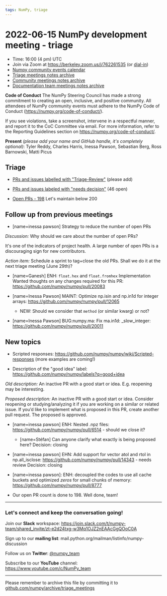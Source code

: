 ```yaml
---
tags: NumPy, triage
---
```


# 2022-06-15 NumPy development meeting - triage

- Time: 16:00 (4 pm) UTC
- Join via Zoom at https://berkeley.zoom.us/j/762261535 (or [dial-in](https://berkeley.zoom.us/u/aC3ENhycM))
- [Numpy community events calendar](https://scientific-python.org/calendars)
- [Triage meetings notes archive](https://github.com/numpy/archive/tree/master/triage_meetings)
- [Community meetings notes archive](https://github.com/numpy/archive/tree/master/status_meetings)
- [Documentation team meetings notes archive](https://github.com/numpy/archive/tree/main/docs_team_meetings)


**Code of Conduct**
The NumPy Steering Council has made a strong commitment to creating an open, inclusive, and positive community. 
All attendees of NumPy community events must adhere to the NumPy Code of Conduct (https://numpy.org/code-of-conduct/). 

If you see violations, take a screenshot, intervene in a respectful manner, and report it to the CoC Committee via email. For more information, refer to the Reporting Guidelines section on https://numpy.org/code-of-conduct/.

**Present** *(please add your name and GitHub handle, it's completely optional)*: Tyler Reddy, Charles Harris, Inessa Pawson, Sebastian Berg, Ross Barnowski, Matti Picus


## Triage

* [PRs and issues labelled with "Triage-Review"](https://github.com/numpy/numpy/labels/Triage-review) (please add)
* [PRs and issues labeled with "needs decision"](https://github.com/numpy/numpy/labels/54%20-%20Needs%20decision) (46 open)

* [Open PRs - 198](https://github.com/numpy/numpy/pulls) Let's maintain below 200


## Follow up from previous meetings
 * [name=inessa pawson] Strategy to reduce the number of open PRs
 
*Discussion:* Why should we care about the number of open PRs?

It's one of the indicators of project health. A large number of open PRs is a discouraging sign for new contributors.

*Action item:* Schedule a sprint to tag+close the old PRs. 
Shall we do it at the next triage meeting (June 29th)?


* [name=Ganesh] ENH: `float.hex` and `float.fromhex` Implementation
  Wanted thoughts on any changes required for this PR: https://github.com/numpy/numpy/pull/20083

* [name=Inessa Pawson] MAINT: Optimize np.isin and np.in1d for integer arrays: https://github.com/numpy/numpy/pull/12065
  * NEW: Should we consider that `method` (or similar kwarg) or not?

* [name=Inessa Pawson] BUG:numpy.ma: Fix ma.in1d: _slow_integer: https://github.com/numpy/numpy/pull/20011


## New topics

* Scripted responses: https://github.com/numpy/numpy/wiki/Scripted-responses
(more examples are coming!)

* Description of the "good idea" label:
https://github.com/numpy/numpy/labels?q=good+idea

*Old description:* An inactive PR with a good start or idea. E.g. reopening may be interesting.

*Proposed description:* An inactive PR with a good start or idea. Consider reopening or studying/analyzing it if you are working on a similar or related issue. If you’d like to implement what is proposed in this PR, create another pull request. 
The proposed is approved.

* [name=inessa pawson] ENH: Nested .npz files: https://github.com/numpy/numpy/pull/6514 - should we close it?
  - [name=Stéfan] Can anyone clarify what exactly is being proposed here?
Decision: closing

* [name=inessa pawson] EHN: Add support for vector atol and rtol in np.all_isclose: https://github.com/numpy/numpy/pull/14343 - needs review
Decision: closing

* [name=inessa pawson]: ENH: decoupled the codes to use all cache buckets and optimized *zeros* for small chunks of memory: https://github.com/numpy/numpy/pull/8777

* Our open PR count is done to 198. Well done, team!


---
### Let's connect and keep the conversation going!

Join our **Slack** workspace: https://join.slack.com/t/numpy-team/shared_invite/zt-e2d24txg-w3Mq1OJZ2nEAAcGgQOoC0A

Sign up to our **mailing list**: mail.python.org/mailman/listinfo/numpy-discussion

Follow us on **Twitter**: [@numpy_team](https://twitter.com/numpy_team)

Subscribe to our **YouTube** channel: https://www.youtube.com/c/NumPy_team

---

Please remember to archive this file by committing it to [github.com/numpy/archive/triage_meetings](https://github.com/numpy/archive/tree/main/triage_meetings)
